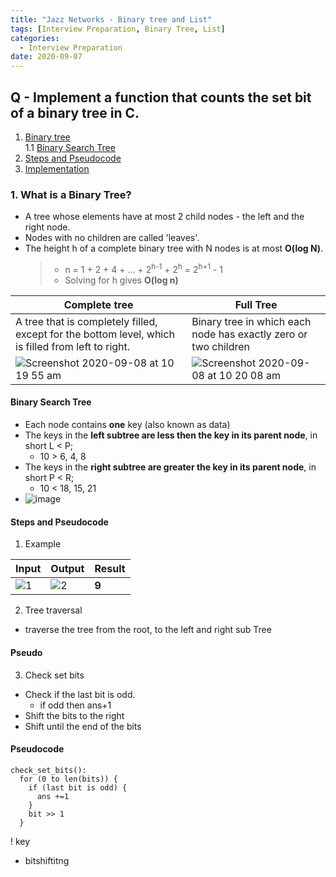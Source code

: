 ```yaml
---
title: "Jazz Networks - Binary tree and List"
tags: [Interview Preparation, Binary Tree, List]
categories:
  - Interview Preparation
date: 2020-09-07
---
```



## Q - Implement a function that counts the set bit of a binary tree in C.
1. [Binary tree](#what-is-a-binary-tree)  
  1.1 [Binary Search Tree](#binary-search-tree)
2. [Steps and Pseudocode](#steps-and-pseudocode)
3. [Implementation](#implementation)


### 1. What is a Binary Tree?
- A tree whose elements have at most 2 child nodes - the left and the right node.
- Nodes with no children are called 'leaves'.  
- The height h of a complete binary tree with N nodes is at most **O(log N)**.
  > - n = 1 + 2 + 4 + ... + 2<sup>h-1</sup> + 2<sup>h</sup> = 2<sup>h+1</sup> - 1
  > - Solving for h gives **O(log n)**


| Complete tree | Full Tree |
|-------------- | --------- |
| A tree that is completely filled, except for the bottom level, which is filled from left to right. | Binary tree in which each node has exactly zero or two children |
| ![Screenshot 2020-09-08 at 10 19 55 am](https://user-images.githubusercontent.com/33334078/92423656-d8b35b00-f1bc-11ea-8a2e-7f2c0be24907.png) | ![Screenshot 2020-09-08 at 10 20 08 am](https://user-images.githubusercontent.com/33334078/92423669-e072ff80-f1bc-11ea-8a8a-2786f6e10ff5.png) |


#### Binary Search Tree
- Each node contains **one** key (also known as data)
- The keys in the **left subtree are less then the key in its parent node**, in short L < P;
  - 10 > 6, 4, 8
- The keys in the **right subtree are greater the key in its parent node**, in short P < R;
  - 10 < 18, 15, 21
- ![image](https://user-images.githubusercontent.com/33334078/92438810-81c17c00-f1e4-11ea-8572-29d99837b1e5.png)



#### Steps and Pseudocode
1. Example  

| Input | Output | Result |  
| ----- | ------ | ------ |
|![1](https://user-images.githubusercontent.com/33334078/93730142-525a3880-fc02-11ea-956e-43fd025265b8.png) | ![2](https://user-images.githubusercontent.com/33334078/93730145-55edbf80-fc02-11ea-8087-1b2fba11ac2a.png) | **9** |  




2. Tree traversal
- traverse the tree from the root, to the left and right sub Tree
#### Pseudo


3. Check set bits
  - Check if the last bit is odd.
    - if odd then ans+1
  - Shift the bits to the right
  - Shift until the end of the bits

#### Pseudocode
```
check_set_bits():
  for (0 to len(bits)) {
    if (last bit is odd) {
      ans +=1
    }
    bit >> 1
  }
```


! key
- bitshiftitng
